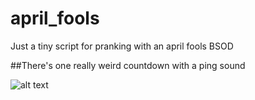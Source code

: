 # april_fools
Just a tiny script for pranking with an april fools BSOD

##There's one really weird countdown with a ping sound

![alt text](https://imgur.com/oIWV7Cc.png)
